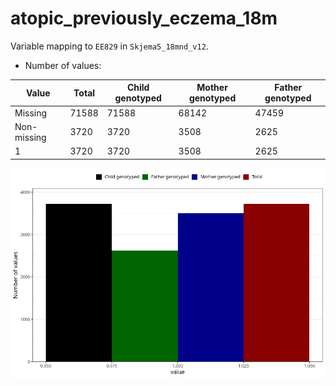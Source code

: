 # atopic_previously_eczema_18m
Variable mapping to `EE829` in `Skjema5_18mnd_v12`.
- Number of values:

| Value | Total | Child genotyped | Mother genotyped | Father genotyped |
| ----- | ----- | --------------- | ---------------- | ---------------- |
| Missing | 71588 | 71588 | 68142 | 47459 |
| Non-missing | 3720 | 3720 | 3508 | 2625 |
| 1 | 3720 | 3720 | 3508 | 2625 |



![](atopic_previously_eczema_18m_n.png)



